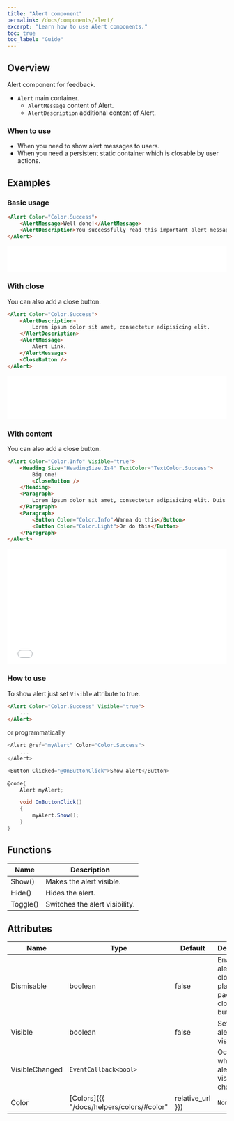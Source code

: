 ```yaml
---
title: "Alert component"
permalink: /docs/components/alert/
excerpt: "Learn how to use Alert components."
toc: true
toc_label: "Guide"
---
```


## Overview

Alert component for feedback.

- `Alert` main container.
  - `AlertMessage` content of Alert.
  - `AlertDescription` additional content of Alert.

### When to use

- When you need to show alert messages to users.
- When you need a persistent static container which is closable by user actions.

## Examples

### Basic usage

```html
<Alert Color="Color.Success">
    <AlertMessage>Well done!</AlertMessage>
    <AlertDescription>You successfully read this important alert message.</AlertDescription>
</Alert>
```

<iframe class="frame" src="/examples/elements/alert/" frameborder="0" scrolling="no" style="width:100%;height:60px;"></iframe>

### With close

You can also add a close button.

```html
<Alert Color="Color.Success">
    <AlertDescription>
        Lorem ipsum dolor sit amet, consectetur adipisicing elit.
    </AlertDescription>
    <AlertMessage>
        Alert Link.
    </AlertMessage>
    <CloseButton />
</Alert>
```

<iframe class="frame" src="/examples/elements/alert-close/" frameborder="0" scrolling="no" style="width:100%;height:100px;"></iframe>

### With content

You can also add a close button.

```html
<Alert Color="Color.Info" Visible="true">
    <Heading Size="HeadingSize.Is4" TextColor="TextColor.Success">
        Big one!
        <CloseButton />
    </Heading>
    <Paragraph>
        Lorem ipsum dolor sit amet, consectetur adipisicing elit. Duis mollis, est non commodo luctus, nisi erat porttitor ligula, eget lacinia odio sem nec elit. Cras mattis consectetur purus sit amet fermentum.
    </Paragraph>
    <Paragraph>
        <Button Color="Color.Info">Wanna do this</Button>
        <Button Color="Color.Light">Or do this</Button>
    </Paragraph>
</Alert>
```

<iframe class="frame" src="/examples/elements/alert-close-big/" frameborder="0" scrolling="no" style="width:100%;height:265px;"></iframe>

### How to use

To show alert just set `Visible` attribute to true.

```html
<Alert Color="Color.Success" Visible="true">
    ...
</Alert>
```

or programmatically

```cs
<Alert @ref="myAlert" Color="Color.Success">
    ...
</Alert>

<Button Clicked="@OnButtonClick">Show alert</Button>

@code{
    Alert myAlert;

    void OnButtonClick()
    {
        myAlert.Show();
    }
}
```

## Functions

| Name         | Description                                                                                 |
|--------------|---------------------------------------------------------------------------------------------|
| Show()       | Makes the alert visible.                                                                    |
| Hide()       | Hides the alert.                                                                            |
| Toggle()     | Switches the alert visibility.                                                              |

## Attributes

| Name              | Type                                                         | Default          | Description                                                                                 |
|-------------------|--------------------------------------------------------------|------------------|---------------------------------------------------------------------------------------------|
| Dismisable        | boolean                                                      | false            | Enables the alert to be closed by placing the padding for close button.                     |
| Visible           | boolean                                                      | false            | Sets the alert visibility.                                                                  |
| VisibleChanged    | `EventCallback<bool>`                                        |                  | Occurs when the alert visibility changes.                                                   |
| Color             | [Colors]({{ "/docs/helpers/colors/#color" | relative_url }}) | `None`           | Component visual or contextual style variants.                                              |